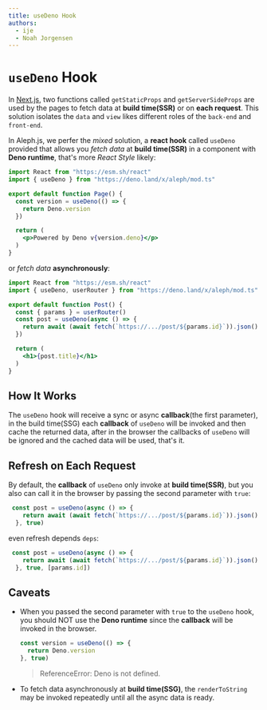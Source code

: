 ```yaml
---
title: useDeno Hook
authors:
  - ije
  - Noah Jorgensen
---
```


# `useDeno` Hook

In [Next.js](https://nextjs.org/docs/basic-features/data-fetching), two functions called `getStaticProps` and `getServerSideProps` are used by the pages to fetch data at **build time(SSR)** or on **each request**. This solution isolates the `data` and  `view` likes different roles of the `back-end` and `front-end`.

In Aleph.js, we perfer the *mixed* solution, a **react hook** called `useDeno` provided that allows you *fetch data* at **build time(SSR)** in a component with **Deno runtime**, that's more *React Style* likely:

```jsx
import React from "https://esm.sh/react"
import { useDeno } from "https://deno.land/x/aleph/mod.ts"

export default function Page() {
  const version = useDeno(() => {
    return Deno.version
  })

  return (
    <p>Powered by Deno v{version.deno}</p>
  )
}
```

or *fetch data* **asynchronously**:

```jsx
import React from "https://esm.sh/react"
import { useDeno, userRouter } from "https://deno.land/x/aleph/mod.ts"

export default function Post() {
  const { params } = userRouter()
  const post = useDeno(async () => {
    return await (await fetch(`https://.../post/${params.id}`)).json()
  })

  return (
    <h1>{post.title}</h1>
  )
}
```

## How It Works

The `useDeno` hook will receive a sync or async **callback**(the first parameter), in the build time(SSG) each **callback** of `useDeno` will be invoked and then cache the returned data, after in the browser the callbacks of `useDeno` will be ignored and the cached data will be used, that's it.

## Refresh on Each Request

By default, the **callback** of `useDeno` only invoke at **build time(SSR)**, but you also can call it in the browser by passing the second parameter with `true`:

```jsx
 const post = useDeno(async () => {
    return await (await fetch(`https://.../post/${params.id}`)).json()
  }, true)
```

even refresh depends `deps`:

```jsx
 const post = useDeno(async () => {
    return await (await fetch(`https://.../post/${params.id}`)).json()
  }, true, [params.id])
```

## Caveats

- When you passed the second parameter with `true` to the `useDeno` hook, you should NOT use the **Deno runtime** since the **callback** will be invoked in the browser.

  ```jsx
  const version = useDeno(() => {
    return Deno.version
  }, true)
  ```
  > ReferenceError: Deno is not defined.

- To fetch data asynchronously at **build time(SSG)**, the `renderToString` may be invoked repeatedly until all the async data is ready.

